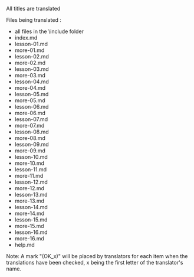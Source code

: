 All titles are translated

Files being translated :

- all files in the \include folder
- index.md
- lesson-01.md
- more-01.md
- lesson-02.md
- more-02.md
- lesson-03.md
- more-03.md
- lesson-04.md
- more-04.md
- lesson-05.md
- more-05.md
- lesson-06.md
- more-06.md
- lesson-07.md
- more-07.md
- lesson-08.md
- more-08.md
- lesson-09.md
- more-09.md
- lesson-10.md
- more-10.md
- lesson-11.md
- more-11.md
- lesson-12.md
- more-12.md
- lesson-13.md
- more-13.md
- lesson-14.md
- more-14.md
- lesson-15.md
- more-15.md
- lesson-16.md
- more-16.md
- help.md

Note: A mark "(OK_x)" will be placed by translators for each item when the translations have been checked,
x being the first letter of the translator's name. 

